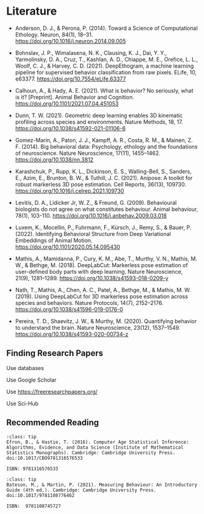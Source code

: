 # Literature

* Anderson, D. J., & Perona, P. (2014). Toward a Science of Computational Ethology. Neuron, 84(1), 18–31. https://doi.org/10.1016/j.neuron.2014.09.005
<!-- 
```{toggle}
<iframe width="800" height="500" frameborder="1" src="https://sci-hub.mksa.top/10.1016/j.neuron.2014.09.005"></iframe>
```
-->

* Bohnslav, J. P., Wimalasena, N. K., Clausing, K. J., Dai, Y. Y., Yarmolinsky, D. A., Cruz, T., Kashlan, A. D., Chiappe, M. E., Orefice, L. L., Woolf, C. J., & Harvey, C. D. (2021). DeepEthogram, a machine learning pipeline for supervised behavior classification from raw pixels. ELife, 10, e63377. https://doi.org/10.7554/eLife.63377
<!-- 
```{toggle}
<iframe width="800" height="500" frameborder="1" src="https://doi.org/10.7554/eLife.63377"></iframe>
```
-->

* Calhoun, A., & Hady, A. E. (2021). What is behavior? No seriously, what is it? [Preprint]. Animal Behavior and Cognition. https://doi.org/10.1101/2021.07.04.451053
<!-- 
```{toggle}
<iframe width="800" height="500" frameborder="1" src="https://www.biorxiv.org/content/10.1101/2021.07.04.451053v1.full.pdf"></iframe>
```
-->

* Dunn, T. W. (2021). Geometric deep learning enables 3D kinematic profiling across species and environments. Nature Methods, 18, 17. https://doi.org/10.1038/s41592-021-01106-6
<!--
```{toggle}
<iframe width="800" height="500" frameborder="1" src="https://sci-hub.hkvisa.net/https://doi.org/10.1038/s41592-021-01106-6"></iframe>
```
-->

* Gomez-Marin, A., Paton, J. J., Kampff, A. R., Costa, R. M., & Mainen, Z. F. (2014). Big behavioral data: Psychology, ethology and the foundations of neuroscience. Nature Neuroscience, 17(11), 1455–1462. https://doi.org/10.1038/nn.3812
<!-- 
```{toggle}
<iframe width="800" height="500" frameborder="1" src="https://sci-hub.mksa.top/10.1038/nn.3812"></iframe>
```
-->

* Karashchuk, P., Rupp, K. L., Dickinson, E. S., Walling-Bell, S., Sanders, E., Azim, E., Brunton, B. W., & Tuthill, J. C. (2021). Anipose: A toolkit for robust markerless 3D pose estimation. Cell Reports, 36(13), 109730. https://doi.org/10.1016/j.celrep.2021.109730
<!--
```{toggle}
<iframe width="800" height="500" frameborder="1" src="https://www.ncbi.nlm.nih.gov/pmc/articles/PMC8498918/pdf/nihms-1744538.pdf"></iframe>
```
-->

* Levitis, D. A., Lidicker Jr, W. Z., & Freund, G. (2009). Behavioural biologists do not agree on what constitutes behaviour. Animal behaviour, 78(1), 103-110. https://doi.org/10.1016/j.anbehav.2009.03.018
<!--
```{toggle}
<iframe width="800" height="500" frameborder="1" src="https://sci-hub.mksa.top/10.1016/j.anbehav.2009.03.018"></iframe>
```
-->

* Luxem, K., Mocellin, P., Fuhrmann, F., Kürsch, J., Remy, S., & Bauer, P. (2022). Identifying Behavioral Structure from Deep Variational Embeddings of Animal Motion. https://doi.org/10.1101/2020.05.14.095430
<!--
```{toggle}
<iframe width="800" height="500" frameborder="1" src="https://doi.org/10.1101/2020.05.14.095430"></iframe>
```
-->

* Mathis, A., Mamidanna, P., Cury, K. M., Abe, T., Murthy, V. N., Mathis, M. W., & Bethge, M. (2018). DeepLabCut: Markerless pose estimation of user-defined body parts with deep learning. Nature Neuroscience, 21(9), 1281–1289. https://doi.org/10.1038/s41593-018-0209-y
<!--
```{toggle}
<iframe width="800" height="500" frameborder="1" src="https://doi.org/10.1038/s41593-018-0209-y"></iframe>
```
-->

* Nath, T., Mathis, A., Chen, A. C., Patel, A., Bethge, M., & Mathis, M. W. (2019). Using DeepLabCut for 3D markerless pose estimation across species and behaviors. Nature Protocols, 14(7), 2152–2176. https://doi.org/10.1038/s41596-019-0176-0
<!--
```{toggle}
<iframe width="800" height="500" frameborder="1" src="https://doi.org/10.1038/s41596-019-0176-0"></iframe>
```
-->

* Pereira, T. D., Shaevitz, J. W., & Murthy, M. (2020). Quantifying behavior to understand the brain. Nature Neuroscience, 23(12), 1537–1549. https://doi.org/10.1038/s41593-020-00734-z
<!-- 
```{toggle}
<iframe width="800" height="500" frameborder="1" src="https://sci-hub.mksa.top/10.1038/s41593-020-00734-z"></iframe>
```
-->

## Finding Research Papers

Use databases

Use Google Scholar

Use https://freeresearchpapers.org/

Use Sci-Hub

## Recommended Reading

```{admonition} Computer Age Statistical Inference
:class: tip
Efron, B., & Hastie, T. (2016). Computer Age Statistical Inference: Algorithms, Evidence, and Data Science (Institute of Mathematical Statistics Monographs). Cambridge: Cambridge University Press. doi:10.1017/CBO9781316576533

ISBN: 9781316576533
```

```{admonition} Measuring Behaviour (An Introductory Guide) 4th Edition
:class: tip
Bateson, M., & Martin, P. (2021). Measuring Behaviour: An Introductory Guide (4th ed.). Cambridge: Cambridge University Press. doi:10.1017/9781108776462

ISBN:  9781108745727
```
